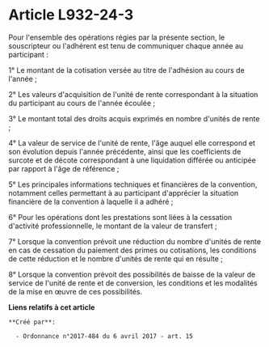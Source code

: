 # Article L932-24-3

Pour l'ensemble des opérations régies par la présente section, le souscripteur ou l'adhérent est tenu de communiquer chaque
année au participant :

1° Le montant de la cotisation versée au titre de l'adhésion au cours de l'année ;

2° Les valeurs d'acquisition de l'unité de rente correspondant à la situation du participant au cours de l'année écoulée ;

3° Le montant total des droits acquis exprimés en nombre d'unités de rente ;

4° La valeur de service de l'unité de rente, l'âge auquel elle correspond et son évolution depuis l'année précédente, ainsi
que les coefficients de surcote et de décote correspondant à une liquidation différée ou anticipée par rapport à l'âge de
référence ;

5° Les principales informations techniques et financières de la convention, notamment celles permettant à au participant
d'apprécier la situation financière de la convention à laquelle il a adhéré ;

6° Pour les opérations dont les prestations sont liées à la cessation d'activité professionnelle, le montant de la valeur de
transfert ;

7° Lorsque la convention prévoit une réduction du nombre d'unités de rente en cas de cessation du paiement des primes ou
cotisations, les conditions de cette réduction et le nombre d'unités de rente qui en résulte ;

8° Lorsque la convention prévoit des possibilités de baisse de la valeur de service de l'unité de rente et de conversion, les
conditions et les modalités de la mise en œuvre de ces possibilités.

**Liens relatifs à cet article**

	**Créé par**:

	  - Ordonnance n°2017-484 du 6 avril 2017 - art. 15
